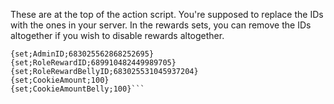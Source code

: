 These are at the top of the action script. You're supposed to replace the IDs with the ones in your server. In the rewards sets, you can remove the IDs altogether if you wish to disable rewards altogether.


```{set;version;4.3.0}
{set;AdminID;683025562868252695}
{set;RoleRewardID;689910482449989705}
{set;RoleRewardBellyID;683025531045937204}
{set;CookieAmount;100}
{set;CookieAmountBelly;100}```
